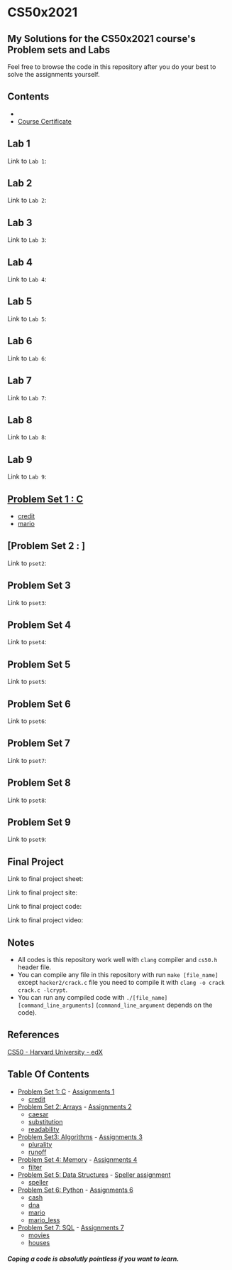 # CS50x2021

## My Solutions for the CS50x2021 course's Problem sets and Labs

Feel free to browse the code in this repository after you do your best to solve the assignments yourself.

## Contents
- 
- [Course Certificate](https://certificates.cs50.io/8577526b-3f98-4753-9922-1070974430bf.pdf?size=letter)

Lab 1
----------

Link to `Lab 1`: 

Lab 2
----------

Link to `Lab 2`: 

Lab 3
----------

Link to `Lab 3`: 


Lab 4
----------

Link to `Lab 4`: 


Lab 5
----------

Link to `Lab 5`: 


Lab 6
----------

Link to `Lab 6`: 


Lab 7
----------

Link to `Lab 7`: 

Lab 8
----------

Link to `Lab 8`:

## Lab 9

Link to `Lab 9`:

[Problem Set 1 : C](https://cs50.harvard.edu/x/2021/psets/1/)
----------
  * [credit](/pset1/credit/)
  * [mario](/pset1/mario/)

[Problem Set 2 : ]
----------

Link to `pset2`: 

Problem Set 3
----------

Link to `pset3`: 


Problem Set 4
----------

Link to `pset4`: 


Problem Set 5
----------

Link to `pset5`: 


Problem Set 6
----------

Link to `pset6`: 


Problem Set 7
----------

Link to `pset7`: 

Problem Set 8
----------

Link to `pset8`:

Problem Set 9
----------

Link to `pset9`:

Final Project
----------

Link to final project sheet: 

Link to final project site: 

Link to final project code: 

Link to final project video: 


Notes
----------

- All codes is this repository work well with `clang` compiler and `cs50.h` header file.
- You can compile any file in this repository with run `make [file_name]` except `hacker2/crack.c` file you need to compile it with `clang -o crack crack.c -lcrypt`.
- You can run any compiled code with `./[file_name] [command_line_arguments]` (`command_line_argument` depends on the code).

References
----------
[CS50 - Harvard University - edX](https://courses.edx.org/courses/course-v1:HarvardX+CS50+X/course/)

<h2> Table Of Contents </h2>

- [Problem Set 1: C](/pset1) - <a href='https://cs50.harvard.edu/x/2020/psets/1/'> Assignments 1</a>
  * [credit](/pset1)
- [Problem Set 2: Arrays](/pset2) - <a href='https://cs50.harvard.edu/x/2020/psets/2/'> Assignments 2</a> 
  * [caesar](/pset2/caesar)
  * [substitution](/pset2/substitution)
  * [readability](/pset2/readability)
- [Problem Set3: Algorithms](/pset3) - <a href='https://cs50.harvard.edu/x/2020/psets/3/'> Assignments 3</a> 
  * [plurality](/pset3/plurality)
  * [runoff](/pset3/runoff)
- [Problem Set 4: Memory](/pset4) - <a href='https://cs50.harvard.edu/x/2020/psets/4/'> Assignments 4</a> 
  * [filter](/pset4)
- [Problem Set 5: Data Structures](/pset5) - <a href='https://cs50.harvard.edu/x/2020/psets/5/speller/'> Speller assignment</a>
  * [speller](/pset5)
- [Problem Set 6: Python](/pset6) - <a href='https://cs50.harvard.edu/x/2020/psets/6/'> Assignments 6</a>
  * [cash](/pset6/cash)
  * [dna](/pset6/dna)
  * [mario](/pset6/mario)
  * [mario_less](/pset6/mario_less)
- [Problem Set 7: SQL](/pset7) - <a href='https://cs50.harvard.edu/x/2020/psets/6/'> Assignments 7</a>
  * [movies](/pset7/movies)
  * [houses](/pset7/houes)


##### Coping a code is absolutly pointless if you want to learn.

